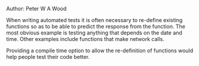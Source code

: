 Author: Peter W A Wood

When writing automated tests it is often necessary to re-define existing functions so as to be able to predict the response from the function. The most obvious example is testing anything that depends on the date and time. Other examples include functions that make network calls.

Providing a compile time option to allow the re-definition of functions would help people test their code better.
